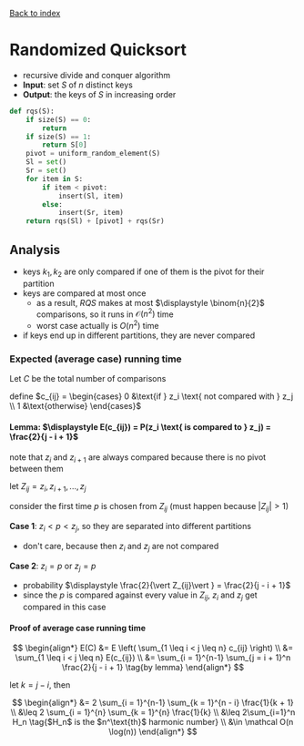 [Back to index](index)

# Randomized Quicksort

- recursive divide and conquer algorithm
- **Input**: set $S$ of $n$ distinct keys
- **Output**: the keys of $S$ in increasing order

```python
def rqs(S):
    if size(S) == 0:
        return
    if size(S) == 1:
        return S[0]
    pivot = uniform_random_element(S)
    Sl = set()
    Sr = set()
    for item in S:
        if item < pivot:
            insert(Sl, item)
        else:
            insert(Sr, item)
    return rqs(Sl) + [pivot] + rqs(Sr)
```

## Analysis

- keys $k_1, k_2$ are only compared if one of them is the pivot for their partition
- keys are compared at most once
  - as a result, $RQS$ makes at most $\displaystyle \binom{n}{2}$ comparisons, so it runs in $\mathcal O(n^2)$ time
  - worst case actually is $O(n^2)$ time
- if keys end up in different partitions, they are never compared

### Expected (average case) running time

Let $C$ be the total number of comparisons

define $c_{ij} = \begin{cases} 0 &\text{if } z_i \text{ not compared with } z_j \\ 1 &\text{otherwise} \end{cases}$

#### Lemma: $\displaystyle E(c_{ij}) = P(z_i \text{ is compared to } z_j) = \frac{2}{j - i + 1}$

note that $z_i$ and $z_{i+1}$ are always compared because there is no pivot between them

let $Z_{ij} = z_i, z_{i+1}, ..., z_{j}$

consider the first time $p$ is chosen from $Z_{ij}$ (must happen because $\vert Z_{ij}\vert  > 1$)

**Case 1**: $z_i < p < z_j$, so they are separated into different partitions

- don't care, because then $z_i$ and $z_j$ are not compared

**Case 2**: $z_i = p$ or $z_j = p$

- probability $\displaystyle \frac{2}{\vert Z_{ij}\vert } = \frac{2}{j - i + 1}$
- since the $p$ is compared against every value in $Z_{ij}$, $z_i$ and $z_j$ get compared in this case

#### Proof of average case running time

$$
\begin{align*}
E(C) &= E \left( \sum_{1 \leq i < j \leq n} c_{ij} \right) \\
&= \sum_{1 \leq i < j \leq n} E(c_{ij}) \\
&= \sum_{i = 1}^{n-1} \sum_{j = i + 1}^n \frac{2}{j - i + 1} \tag{by lemma}
\end{align*}
$$

let $k = j - i$, then

$$
\begin{align*}
&= 2 \sum_{i = 1}^{n-1} \sum_{k = 1}^{n - i} \frac{1}{k + 1} \\
&\leq 2 \sum_{i = 1}^{n} \sum_{k = 1}^{n} \frac{1}{k} \\
&\leq 2\sum_{i=1}^n H_n \tag{$H_n$ is the $n^\text{th}$ harmonic number} \\
&\in \mathcal O(n \log(n))
\end{align*}
$$
